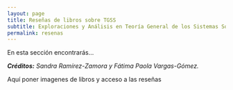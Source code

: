 ```yaml
---
layout: page
title: Reseñas de libros sobre TGSS
subtitle: Exploraciones y Análisis en Teoría General de los Sistemas Sociales
permalink: resenas
---
```


En esta sección encontrarás...

***Créditos:** Sandra Ramírez-Zamora y Fátima Paola Vargas-Gómez.*

Aquí poner imagenes de libros y acceso a las reseñas
